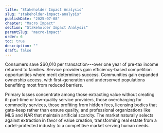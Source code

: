 ```yaml
---
title: "Stakeholder Impact Analysis"
slug: "stakeholder-impact-analysis"
publishDate: "2025-07-08"
chapter: "Macro Impact"
section: "Stakeholder Impact Analysis"
parentSlug: "macro-impact"
order: 6
toc: true
description: ""
draft: false
---
```


Consumers save \$60,010 per transaction---over one year of pre-tax income returned to families. Service providers gain
efficiency-based competition opportunities where merit determines success. Communities gain expanded ownership access,
with first-generation and underserved populations benefiting most from reduced barriers.

Primary losses concentrate among those extracting value without creating it: part-time or low-quality service providers,
those overcharging for commodity services, those profiting from hidden fees, licensing bodies that gate-keep rather than
ensure quality, and professional organizations like MLS and NAR that maintain artificial scarcity. The market naturally
selects against extraction in favor of value creation, transforming real estate from a cartel-protected industry to a
competitive market serving human needs.
